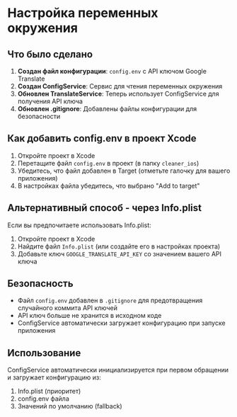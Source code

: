 # Настройка переменных окружения

## Что было сделано

1. **Создан файл конфигурации**: `config.env` с API ключом Google Translate
2. **Создан ConfigService**: Сервис для чтения переменных окружения
3. **Обновлен TranslateService**: Теперь использует ConfigService для получения API ключа
4. **Обновлен .gitignore**: Добавлены файлы конфигурации для безопасности

## Как добавить config.env в проект Xcode

1. Откройте проект в Xcode
2. Перетащите файл `config.env` в проект (в папку `cleaner_ios`)
3. Убедитесь, что файл добавлен в Target (отметьте галочку для вашего приложения)
4. В настройках файла убедитесь, что выбрано "Add to target"

## Альтернативный способ - через Info.plist

Если вы предпочитаете использовать Info.plist:

1. Откройте проект в Xcode
2. Найдите файл `Info.plist` (или создайте его в настройках проекта)
3. Добавьте ключ `GOOGLE_TRANSLATE_API_KEY` со значением вашего API ключа

## Безопасность

- Файл `config.env` добавлен в `.gitignore` для предотвращения случайного коммита API ключей
- API ключ больше не хранится в исходном коде
- ConfigService автоматически загружает конфигурацию при запуске приложения

## Использование

ConfigService автоматически инициализируется при первом обращении и загружает конфигурацию из:
1. Info.plist (приоритет)
2. config.env файла
3. Значений по умолчанию (fallback)
